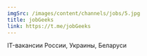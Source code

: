 ```yaml
---
imgSrc: /images/content/channels/jobs/5.jpg
title: jobGeeks
link: https://t.me/jobGeeks
---
```


IT-вакансии России, Украины, Беларуси
